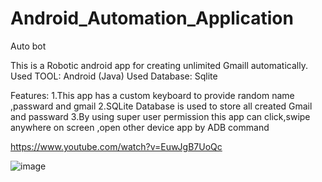 # Android_Automation_Application
Auto bot

This is a Robotic android app for creating unlimited Gmaill automatically.
Used TOOL: Android (Java)
Used Database: Sqlite

Features:
1.This app has a custom keyboard to provide random name ,passward and gmail 
2.SQLite Database is used to store all created Gmail and passward
3.By using super user permission this app can click,swipe anywhere on screen ,open other device app by ADB command


https://www.youtube.com/watch?v=EuwJgB7UoQc



![image](https://user-images.githubusercontent.com/55844514/199510290-53705cdf-eaf6-4cb2-a4d0-67f7928f46b2.png)
